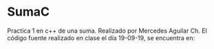 # SumaC
Practica 1 en c++ de una suma.
Realizado por Mercedes Aguilar Ch.
El código fuente realizado en clase el día 19-09-19, se encuentra en:

  
